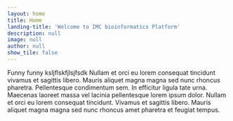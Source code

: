 ```yaml
---
layout: home
title: Home
landing-title: 'Welcome to IMC bioinformatics Platform'
description: null
image: null
author: null
show_tile: false
---
```



Funny funny ksljflskfjlsjfsdk
Nullam et orci eu lorem consequat tincidunt vivamus et sagittis libero. Mauris aliquet magna magna sed nunc rhoncus pharetra. Pellentesque condimentum sem. In efficitur ligula tate urna. Maecenas laoreet massa vel lacinia pellentesque lorem ipsum dolor. Nullam et orci eu lorem consequat tincidunt. Vivamus et sagittis libero. Mauris aliquet magna magna sed nunc rhoncus amet pharetra et feugiat tempus.

